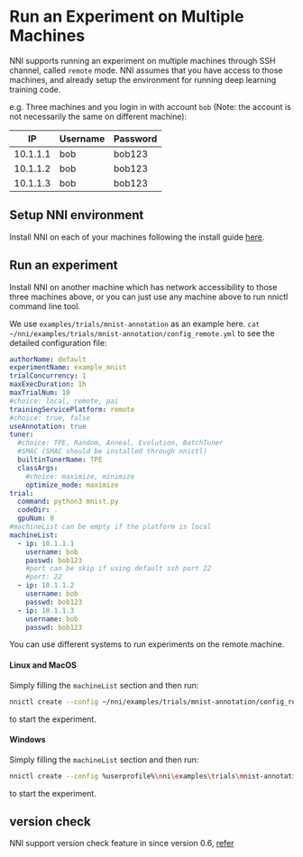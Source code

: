# Run an Experiment on Multiple Machines

NNI supports running an experiment on multiple machines through SSH channel, called `remote` mode. NNI assumes that you have access to those machines, and already setup the environment for running deep learning training code.

e.g. Three machines and you login in with account `bob` (Note: the account is not necessarily the same on different machine):

| IP  | Username| Password |
| -------- |---------|-------|
| 10.1.1.1 | bob | bob123    |
| 10.1.1.2 | bob | bob123    |
| 10.1.1.3 | bob | bob123    |

## Setup NNI environment

Install NNI on each of your machines following the install guide [here](QuickStart.md).

## Run an experiment

Install NNI on another machine which has network accessibility to those three machines above, or you can just use any machine above to run nnictl command line tool.

We use `examples/trials/mnist-annotation` as an example here. `cat ~/nni/examples/trials/mnist-annotation/config_remote.yml` to see the detailed configuration file:

```yaml
authorName: default
experimentName: example_mnist
trialConcurrency: 1
maxExecDuration: 1h
maxTrialNum: 10
#choice: local, remote, pai
trainingServicePlatform: remote
#choice: true, false
useAnnotation: true
tuner:
  #choice: TPE, Random, Anneal, Evolution, BatchTuner
  #SMAC (SMAC should be installed through nnictl)
  builtinTunerName: TPE
  classArgs:
    #choice: maximize, minimize
    optimize_mode: maximize
trial:
  command: python3 mnist.py
  codeDir: .
  gpuNum: 0
#machineList can be empty if the platform is local
machineList:
  - ip: 10.1.1.1
    username: bob
    passwd: bob123
    #port can be skip if using default ssh port 22
    #port: 22
  - ip: 10.1.1.2
    username: bob
    passwd: bob123
  - ip: 10.1.1.3
    username: bob
    passwd: bob123
```
You can use different systems to run experiments on the remote machine.
#### Linux and MacOS
Simply filling the `machineList` section and then run:

```bash
nnictl create --config ~/nni/examples/trials/mnist-annotation/config_remote.yml
```

to start the experiment.

#### Windows
Simply filling the `machineList` section and then run:

```bash
nnictl create --config %userprofile%\nni\examples\trials\mnist-annotation\config_remote.yml
```

to start the experiment.

## version check
NNI support version check feature in since version 0.6, [refer](../TrainingService/PaiMode.md)
